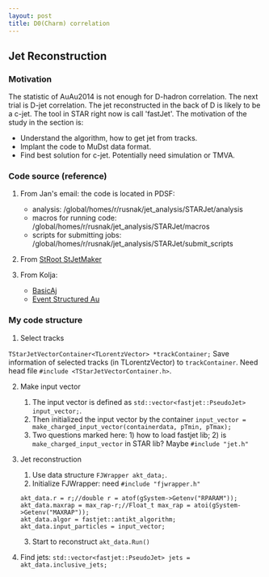 ```yaml
---
layout: post
title: D0(Charm) correlation
---
```


## Jet Reconstruction

### Motivation
The statistic of AuAu2014 is not enough for D-hadron correlation. The next trial is D-jet correlation. The jet reconstructed in the back of D is likely to be a c-jet. The tool in STAR right now is call 'fastJet'. The motivation of the study in the section is:

*   Understand the algorithm, how to get jet from tracks.
*   Implant the code to MuDst data format.
*   Find best solution for c-jet. Potentially need simulation or TMVA.

### Code source (reference)

1.  From Jan's email: the code is located in PDSF:
    *   analysis: /global/homes/r/rusnak/jet_analysis/STARJet/analysis
    *   macros for running code: /global/homes/r/rusnak/jet_analysis/STARJet/macros
    *   scripts for submitting jobs: /global/homes/r/rusnak/jet_analysis/STARJet/submit_scripts

2. From  [StRoot StJetMaker](http://www.star.bnl.gov/cgi-bin/protected/cvsweb.cgi/StRoot/StJetMaker/)

3. From Kolja:
    *  [BasicAj](https://www.github.com/kkauder/BasicAj)
    *  [Event Structured Au](https://www.github.com/kkauder/eventStructuredAu)

### My code structure

1.  Select tracks

`TStarJetVectorContainer<TLorentzVector> *trackContainer;`
Save information of selected tracks (in TLorentzVector) to `trackContainer`. Need head file `#include <TStarJetVectorContainer.h>`. 

2.  Make input vector

    1.  The input vector is defined as `std::vector<fastjet::PseudoJet> input_vector;`. 
    2.  Then initialized the input vector by the container `input_vector = make_charged_input_vector(containerdata, pTmin, pTmax);`
    3.  Two questions marked here: 1) how to load fastjet lib; 2) is `make_charged_input_vector` in STAR lib? Maybe `#include "jet.h"`

3.  Jet reconstruction

    1.  Use data structure `FJWrapper akt_data;`. 
    2.  Initialize FJWrapper: need `#include "fjwrapper.h"`
    ```c+++
    akt_data.r = r;//double r = atof(gSystem->Getenv("RPARAM"));
    akt_data.maxrap = max_rap-r;//Float_t max_rap = atoi(gSystem->Getenv("MAXRAP"));
    akt_data.algor = fastjet::antikt_algorithm;
    akt_data.input_particles = input_vector;
    ```
    3.  Start to reconstruct `akt_data.Run()`

4.  Find jets: `std::vector<fastjet::PseudoJet> jets = akt_data.inclusive_jets;`
